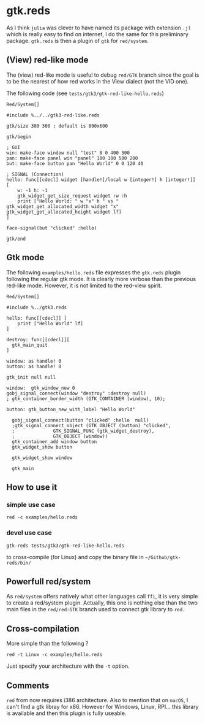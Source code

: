 # gtk.reds

As I think `julia` was clever to have named its package with extension `.jl` which is really easy to find on internet, I do the same for this preliminary package. `gtk.reds` is then a plugin of `gtk` for `red/system`.

## (View) red-like mode

The (view) red-like mode is useful to debug `red/GTK` branch since the goal is to be the nearest of how red works in the View dialect (not the VID one). 

The following code (see `tests/gtk3/gtk-red-like-hello.reds`)

```
Red/System[]

#include %../../gtk3-red-like.reds

gtk/size 300 300 ; default is 800x600

gtk/begin

; GUI
win: make-face window null "test" 0 0 400 300 
pan: make-face panel win "panel" 100 100 500 200 
but: make-face button pan "Hello World" 0 0 120 40 

; SIGNAL (Connection)
hello: func[[cdecl] widget [handle!]/local w [integer!] h [integer!]] [
	w: -1 h: -1
	gtk_widget_get_size_request widget :w :h
	print ["Hello World: " w "x" h " vs " gtk_widget_get_allocated_width widget "x" gtk_widget_get_allocated_height widget lf]
]

face-signal(but "clicked" :hello)

gtk/end
```

## Gtk mode

The following `examples/hello.reds` file expresses the `gtk.reds` plugin following the regular gtk mode. It is clearly more verbose than the previous red-like mode. However, it is not limited to the red-view spirit.

```
Red/System[]

#include %../gtk3.reds

hello: func[[cdecl]] [
	print ["Hello World" lf]
]

destroy: func[[cdecl]][
  gtk_main_quit
]

window: as handle! 0
button: as handle! 0

gtk_init null null 

window:  gtk_window_new 0
gobj_signal_connect(window "destroy" :destroy null)
; gtk_container_border_width (GTK_CONTAINER (window), 10);

button: gtk_button_new_with_label "Hello World"

  gobj_signal_connect(button "clicked" :hello  null)
  ;gtk_signal_connect_object (GTK_OBJECT (button) "clicked",
  ;			     GTK_SIGNAL_FUNC (gtk_widget_destroy),
  ;			     GTK_OBJECT (window))
  gtk_container_add window button
  gtk_widget_show button

  gtk_widget_show window

  gtk_main
```




## How to use it

### simple use case

```
red -c examples/hello.reds
```

### devel use case

```
gtk-reds tests/gtk3/gtk-red-like-hello.reds
```

to cross-compile (for Linux) and copy the binary file in `~/Github/gtk-reds/bin/`

## Powerfull red/system

As `red/system` offers natively what other languages call `ffi`, it is very simple to create a red/system plugin. Actually, this one is nothing else than the two main files in the `red/red:GTK` branch used to connect gtk library to `red`.

## Cross-compilation

More simple than the following ?
```
red -t Linux -c examples/hello.reds
```
Just specify your architecture with the `-t` option.


## Comments

`red` from now requires i386 architecture. Also to mention that on `macOS`, I can't find a gtk libray for x86. However for Windows, Linux, RPI... this library is available and then this plugin is fully useable.
